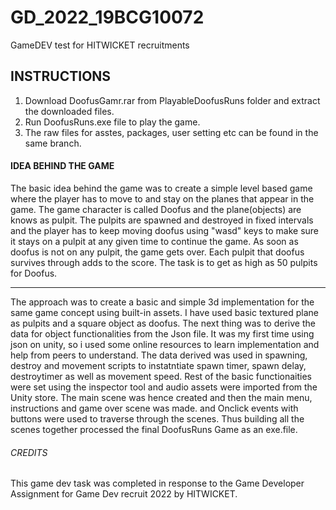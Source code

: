 # GD_2022_19BCG10072
GameDEV test for HITWICKET recruitments
## INSTRUCTIONS
1. Download DoofusGamr.rar from PlayableDoofusRuns folder and extract the downloaded files.
2. Run DoofusRuns.exe file to play the game.
3. The raw files for asstes, packages, user setting etc can be found in the same branch.
#### IDEA BEHIND THE GAME
The basic idea behind the game was to create a simple level based game where the player has to move to and stay on the planes that appear in the game.
The game character is called Doofus and the plane(objects) are knows as pulpit. The pulpits are spawned and destroyed in fixed intervals and the player has to keep moving doofus using "wasd" keys to make sure it stays on a pulpit at any given time to continue the game.
As soon as doofus is not on any pulpit, the game gets over. Each pulpit that doofus survives through adds to the score.
The task is to get as high as 50 pulpits for Doofus.
******************************************************
The approach was to create a basic and simple 3d implementation for the same game concept using built-in assets. I have used basic textured plane as pulpits and a square object as doofus.
The next thing was to derive the data for object functionalities from the Json file. It was my first time using json on unity, so i used some online resources to learn implementation and help from peers to understand.
The data derived was used in spawning, destroy and movement scripts to instatntiate spawn timer, spawn delay, destroytimer as well as movement speed. Rest of the basic functionaities were set using the inspector tool and audio assets were imported from the Unity store.
The main scene was hence created and then the main menu, instructions and game over scene was made. and Onclick events with buttons were used to traverse through the scenes.
Thus building all the scenes together processed the final DoofusRuns Game as an exe.file.
###### CREDITS
This game dev task was completed in response to the Game Developer Assignment for Game Dev recruit 2022 by HITWICKET.

